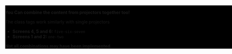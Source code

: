 

<div class="studio no-margin">
    <div class="screen one", style="background-image: url('assets/img/test_patterns/no_margins/one.png')">
    </div>
    <div class="screen two-three", style="background-image: url('assets/img/test_patterns/no_margins/two-three.png')">
    </div>
    <div class="screen four", style="background-image: url('assets/img/test_patterns/no_margins/four.png')">
    </div>
    <div class="screen five", style="background-image: url('assets/img/test_patterns/no_margins/five.png')">
    </div>
    <div class="screen six-seven", style="background-image: url('assets/img/test_patterns/no_margins/six-seven.png')">
        <div style="background-color: black; width: 1200px; display: inline-block; margin: 350px auto">
            <p><strong>You Can combine the content from projectors together too!</strong></p>
            <p>The class tags work similarly with single projectors</p>
            <ul>
                <li>
                    <strong>Screens 4, 5 and 6: </strong><code>five-six-seven</code>
                </li>
                <li>
                    <strong>Screens 1 and 2: </strong><code>one-two</code>
                </li>
            </ul>
            <strong>Not all combinations may have been implemented.</strong>
        </div>
    </div>
    <div class="screen eight", style="background-image: url('assets/img/test_patterns/no_margins/eight.png')">
    </div>
    <div class="screen nine-ten", style="background-image: url('assets/img/test_patterns/no_margins/nine-ten.png')">
    </div>
</div>


